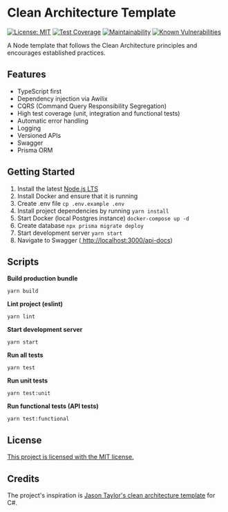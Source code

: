 # Clean Architecture Template

[![License: MIT](https://img.shields.io/badge/License-MIT-green.svg)](https://github.com/JamieLivingstone/node-clean-architecture/blob/main/LICENSE)
[![Test Coverage](https://api.codeclimate.com/v1/badges/f2520d575fe754ae7032/test_coverage)](https://codeclimate.com/github/JamieLivingstone/node-clean-architecture/test_coverage)
[![Maintainability](https://api.codeclimate.com/v1/badges/f2520d575fe754ae7032/maintainability)](https://codeclimate.com/github/JamieLivingstone/node-clean-architecture/maintainability)
[![Known Vulnerabilities](https://snyk.io/test/github/JamieLivingstone/node-clean-architecture/badge.svg)](https://snyk.io/test/github/JamieLivingstone/node-clean-architecture)

A Node template that follows the Clean Architecture principles and encourages established practices.

## Features

- TypeScript first
- Dependency injection via Awilix
- CQRS (Command Query Responsibility Segregation)
- High test coverage (unit, integration and functional tests)
- Automatic error handling
- Logging
- Versioned APIs
- Swagger
- Prisma ORM

## Getting Started

1. Install the latest [Node.js LTS](https://nodejs.org/en/)
2. Install Docker and ensure that it is running
3. Create .env file `cp .env.example .env`
4. Install project dependencies by running `yarn install`
5. Start Docker (local Postgres instance) `docker-compose up -d`
6. Create database `npx prisma migrate deploy`
7. Start development server `yarn start`
8. Navigate to Swagger ([ http://localhost:3000/api-docs](http://localhost:3000/api-docs))

## Scripts

**Build production bundle**

```
yarn build
```

**Lint project (eslint)**

```
yarn lint
```

**Start development server**

```
yarn start
```

**Run all tests**

```
yarn test
```

**Run unit tests**

```
yarn test:unit
```

**Run functional tests (API tests)**

```
yarn test:functional
```

## License

[This project is licensed with the MIT license.](https://github.com/JamieLivingstone/node-clean-architecture/blob/main/LICENSE)

## Credits

The project's inspiration is [Jason Taylor's clean architecture template](https://github.com/jasontaylordev/CleanArchitecture) for C#.
